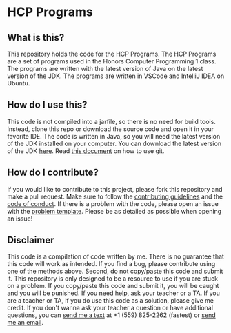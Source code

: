 # HCP Programs

## What is this?

This repository holds the code for the HCP Programs. The HCP Programs are a set of programs used in the Honors Computer Programming 1 class. The programs are written with the latest version of Java on the latest version of the JDK. The programs are written in VSCode and IntelliJ IDEA on Ubuntu.

## How do I use this?

This code is not compiled into a jarfile, so there is no need for build tools. Instead, clone this repo or download the source code and open it in your favorite IDE. The code is written in Java, so you will need the latest version of the JDK installed on your computer. You can download the latest version of the JDK [here](https://www.oracle.com/java/technologies/javase-downloads.html). Read [this document](https://docs.google.com/document/d/1PZhzZW_Y0zKCS_Stz90rnTRLZzQokKsdLrRuQHZBhWY/edit#) on how to use git.

## How do I contribute?

If you would like to contribute to this project, please fork this repository and make a pull request. Make sure to follow the [contributing guidelines](CONTRIBUTING.md) and the [code of conduct](CODE_OF_CONDUCT.md). If there is a problem with the code, please open an issue with the [problem template](.github/ISSUE_TEMPLATE/problem-with-code.md). Please be as detailed as possible when opening an issue!

## Disclaimer

This code is a compilation of code written by me. There is no guarantee that this code will work as intended. If you find a bug, please contribute using one of the methods above. Second, do not copy/paste this code and submit it. This repository is only designed to be a resource to use if you are stuck on a problem. If you copy/paste this code and submit it, you will be caught and you will be punished. If you need help, ask your teacher or a TA. If you are a teacher or TA, if you do use this code as a solution, please give me credit. If you don't wanna ask your teacher a question or have additional questions, you can [send me a text](tel:1-559-825-2262) at +1 (559) 825-2262 (fastest) or [send me an email](mailto:jacob5257.dev@gmail.com).
